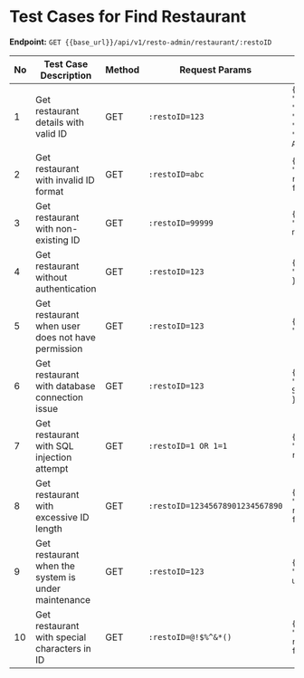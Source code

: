 # Test Cases for Find Restaurant  

**Endpoint:** `GET {{base_url}}/api/v1/resto-admin/restaurant/:restoID`  

| No | Test Case Description | Method | Request Params | Expected Response | Status Code |
|----|-----------------------|--------|----------------|--------------------|-------------|
| 1  | Get restaurant details with valid ID | GET | `:restoID=123` | `{ "message": "Success", "data": { "id": 123, "name": "Restaurant A", ... } }` | 200 OK |
| 2  | Get restaurant with invalid ID format | GET | `:restoID=abc` | `{ "error": "Invalid restaurant ID format" }` | 400 Bad Request |
| 3  | Get restaurant with non-existing ID | GET | `:restoID=99999` | `{ "error": "Restaurant not found" }` | 404 Not Found |
| 4  | Get restaurant without authentication | GET | `:restoID=123` | `{ "error": "Unauthorized" }` | 401 Unauthorized |
| 5  | Get restaurant when user does not have permission | GET | `:restoID=123` | `{ "error": "Forbidden" }` | 403 Forbidden |
| 6  | Get restaurant with database connection issue | GET | `:restoID=123` | `{ "error": "Internal Server Error" }` | 500 Internal Server Error |
| 7  | Get restaurant with SQL injection attempt | GET | `:restoID=1 OR 1=1` | `{ "error": "Invalid request" }` | 400 Bad Request |
| 8  | Get restaurant with excessive ID length | GET | `:restoID=12345678901234567890` | `{ "error": "Invalid restaurant ID format" }` | 400 Bad Request |
| 9  | Get restaurant when the system is under maintenance | GET | `:restoID=123` | `{ "error": "Service unavailable" }` | 503 Service Unavailable |
| 10 | Get restaurant with special characters in ID | GET | `:restoID=@!$%^&*()` | `{ "error": "Invalid restaurant ID format" }` | 400 Bad Request |

